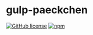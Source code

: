 # gulp-paeckchen

[![GitHub license](https://img.shields.io/github/license/paeckchen/paeckchen.svg)]()
[![npm](https://img.shields.io/npm/v/gulp-paeckchen.svg)](https://www.npmjs.com/package/gulp-paeckchen)
